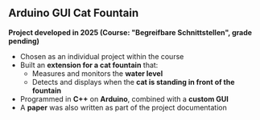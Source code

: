 ## Arduino GUI Cat Fountain

**Project developed in 2025 (Course: "Begreifbare Schnittstellen", grade pending)**  

- Chosen as an individual project within the course  
- Built an **extension for a cat fountain** that:  
  - Measures and monitors the **water level**  
  - Detects and displays when the **cat is standing in front of the fountain**  
- Programmed in **C++** on **Arduino**, combined with a **custom GUI**  
- A **paper** was also written as part of the project documentation  
